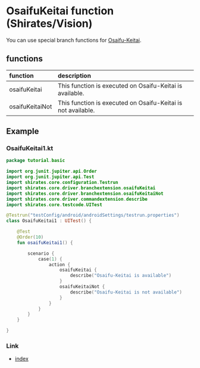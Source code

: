 # OsaifuKeitai function (Shirates/Vision)

You can use special branch functions for [Osaifu-Keitai](https://en.wikipedia.org/wiki/Osaifu-Keitai).

## functions

| function        | description                                                  |
|:----------------|:-------------------------------------------------------------|
| osaifuKeitai    | This function is executed on Osaifu-Keitai is available.     |
| osaifuKeitaiNot | This function is executed on Osaifu-Keitai is not available. |

## Example

### OsaifuKeitai1.kt

```kotlin
package tutorial.basic

import org.junit.jupiter.api.Order
import org.junit.jupiter.api.Test
import shirates.core.configuration.Testrun
import shirates.core.driver.branchextension.osaifuKeitai
import shirates.core.driver.branchextension.osaifuKeitaiNot
import shirates.core.driver.commandextension.describe
import shirates.core.testcode.UITest

@Testrun("testConfig/android/androidSettings/testrun.properties")
class OsaifuKeitai1 : UITest() {

    @Test
    @Order(10)
    fun osaifuKeitai1() {

        scenario {
            case(1) {
                action {
                    osaifuKeitai {
                        describe("Osaifu-Keitai is available")
                    }
                    osaifuKeitaiNot {
                        describe("Osaifu-Keitai is not available")
                    }
                }
            }
        }
    }

}
```

### Link

- [index](../../../../index.md)
